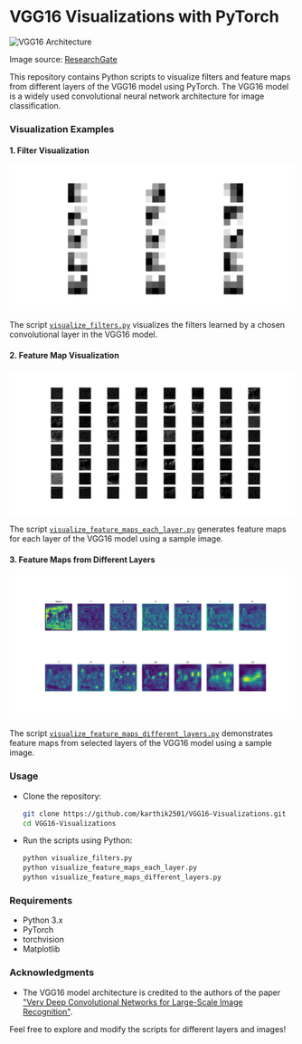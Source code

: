 # VGG16 Visualizations with PyTorch

![VGG16 Architecture](https://www.researchgate.net/publication/321829624/figure/fig2/AS:571845657481217@1513350037610/VGG16-architecture-16.png)

Image source: [ResearchGate](https://www.researchgate.net/figure/A-sample-architecture-of-VGG-16-Image-source-42_fig3_343092954)


This repository contains Python scripts to visualize filters and feature maps from different layers of the VGG16 model using PyTorch. The VGG16 model is a widely used convolutional neural network architecture for image classification.

### Visualization Examples

#### 1. Filter Visualization
![VGG16 Filters](vgg16_filters.png)

The script [`visualize_filters.py`](visualize_filters.py) visualizes the filters learned by a chosen convolutional layer in the VGG16 model.

#### 2. Feature Map Visualization
![Feature Maps from Each Layer](feature_maps_each_layer.png)

The script [`visualize_feature_maps_each_layer.py`](visualize_feature_maps_each_layer.py) generates feature maps for each layer of the VGG16 model using a sample image.

#### 3. Feature Maps from Different Layers
![Feature Maps from Different Layers](feature_maps_different_layers.png)

The script [`visualize_feature_maps_different_layers.py`](visualize_feature_maps_different_layers.py) demonstrates feature maps from selected layers of the VGG16 model using a sample image.

### Usage
- Clone the repository:
  ```bash
  git clone https://github.com/karthik2501/VGG16-Visualizations.git
  cd VGG16-Visualizations
  
- Run the scripts using Python:
  ```bash
  python visualize_filters.py
  python visualize_feature_maps_each_layer.py
  python visualize_feature_maps_different_layers.py

### Requirements
- Python 3.x
- PyTorch
- torchvision
- Matplotlib

### Acknowledgments
- The VGG16 model architecture is credited to the authors of the paper ["Very Deep Convolutional Networks for Large-Scale Image Recognition"](https://arxiv.org/abs/1409.1556).

Feel free to explore and modify the scripts for different layers and images!

  
